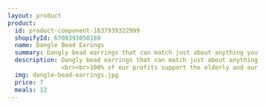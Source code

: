 ```yaml
---
layout: product
product:
  id: product-component-1637939322999
  shopifyId: 6708393050189
  name: Dangle Bead Earings
  summary: Dangly bead earrings that can match just about anything you wear!
  description: Dangly bead earrings that can match just about anything you wear!
               <br><br>100% of our profits support the elderly and our programs at Cosechando Felicidad Inc. including our feeding program for the elderly."
  img: dangle-bead-earrings.jpg
  price: 7
  meals: 12
---
```

